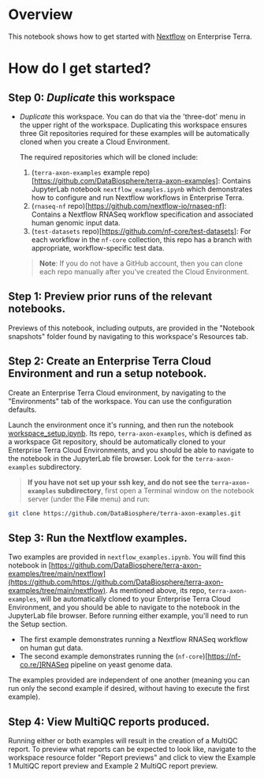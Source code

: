 # Overview

This notebook shows how to get started with [Nextflow](https://www.nextflow.io) on Enterprise Terra.

# How do I get started?

## Step 0: _Duplicate_ this workspace

- *Duplicate* this workspace. You can do that via the 'three-dot' menu in the upper right of the workspace. Duplicating this workspace ensures three Git repositories required for these examples will be automatically cloned when you create a Cloud Environment.

   The required repositories which will be cloned include:
  1. (`terra-axon-examples` example repo)[https://github.com/DataBiosphere/terra-axon-examples]: Contains JupyterLab notebook `nextflow_examples.ipynb` which demonstrates how to configure and run Nextflow workflows in Enterprise Terra.
  2. (`rnaseq-nf` repo)[https://github.com/nextflow-io/rnaseq-nf]: Contains a Nextflow RNASeq workflow specification and associated human genomic input data.
  3. (`test-datasets` repo)[https://github.com/nf-core/test-datasets]: For each workflow in the `nf-core` collection, this repo has a branch with appropriate, workflow-specific test data.
  > **Note**: If you do not have a GitHub account, then you can clone each repo manually after you've created the Cloud Environment.


## Step 1: Preview prior runs of the relevant notebooks.

Previews of this notebook, including outputs, are provided in the "Notebook snapshots" folder found by navigating to this workspace's Resources tab.


## Step 2: Create an Enterprise Terra Cloud Environment and run a setup notebook.

Create an Enterprise Terra Cloud environment, by navigating to the "Environments" tab of the workspace. You can use the configuration defaults.

Launch the environment once it's running, and then run the notebook [workspace_setup.ipynb](https://github.com/DataBiosphere/terra-axon-examples/blob/main/workspace_setup.ipynb). Its repo, `terra-axon-examples`, which is defined as a workspace Git repository, should be automatically cloned to your Enterprise Terra Cloud Environments, and you should be able to navigate to the notebook in the JupyterLab file browser. Look for the `terra-axon-examples` subdirectory.

> **If you have not set up your ssh key, and do not see the `terra-axon-examples` subdirectory**, first open a Terminal window on the notebook server (under the **File** menu) and run:

  ```sh
  git clone https://github.com/DataBiosphere/terra-axon-examples.git
  ```

## Step 3: Run the Nextflow examples.

Two examples are provided in `nextflow_examples.ipynb`. You will find this notebook in [https://github.com/DataBiosphere/terra-axon-examples/tree/main/nextflow](https://github.com/https://github.com/DataBiosphere/terra-axon-examples/tree/main/nextflow).  As mentioned above, its repo, `terra-axon-examples`, will be automatically cloned to your Enterprise Terra Cloud Environment, and you should be able to navigate to the notebook in the JupyterLab file browser. Before running either example, you'll need to run the Setup section.

- The first example demonstrates running a Nextflow RNASeq workflow on human gut data.
- The second example demonstrates running the (`nf-core`)[https://nf-co.re/]RNASeq pipeline on yeast genome data.

The examples provided are independent of one another (meaning you can run only the second example if desired, without having to execute the first example).

## Step 4: View MultiQC reports produced.

Running either or both examples will result in the creation of a MultiQC report. To preview what reports can be expected to look like, navigate to the workspace resource folder "Report previews" and click to view the Example 1 MultiQC report preview and Example 2 MultiQC report preview.